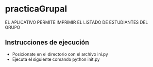 # practicaGrupal
EL APLICATIVO PERMITE IMPRIMIR EL LISTADO DE ESTUDIANTES DEL GRUPO

## Instrucciones de ejecución
- Posicionate en el directorio con el archivo ini.py
- Ejecuta el siguiente comando
  python init.py

